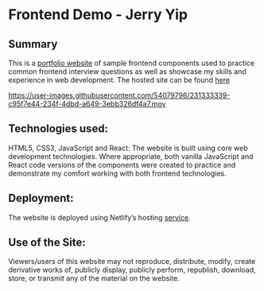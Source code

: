 # Frontend Demo - Jerry Yip

## Summary
This is a [portfolio website](https://jerrycyip.netlify.app/) of sample frontend components used to practice common frontend interview questions as well as showcase my skills and experience in web development.  The hosted site can be found [here](https://jerrycyip.netlify.app/)

https://user-images.githubusercontent.com/54079796/231333339-c95f7e44-234f-4dbd-a649-3ebb326df4a7.mov


## Technologies used:
HTML5, CSS3, JavaScript and React: The website is built using core web development technologies.  Where appropriate, both vanilla JavaScript and React code versions of the components were created to practice and demonstrate my comfort working with both frontend technologies.

## Deployment:
The website is deployed using Netlify’s hosting [service](https://www.netlify.com/).

## Use of the Site:
Viewers/users of this website may not reproduce, distribute, modify, create derivative works of, publicly display, publicly perform, republish, download, store, or transmit any of the material on the website.
